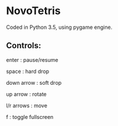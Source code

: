 # NovoTetris
Coded in Python 3.5, using pygame engine.



Controls:
---------
enter         : pause/resume

space         : hard drop

down arrow    : soft drop

up arrow      : rotate

l/r arrows    : move

f             : toggle fullscreen




